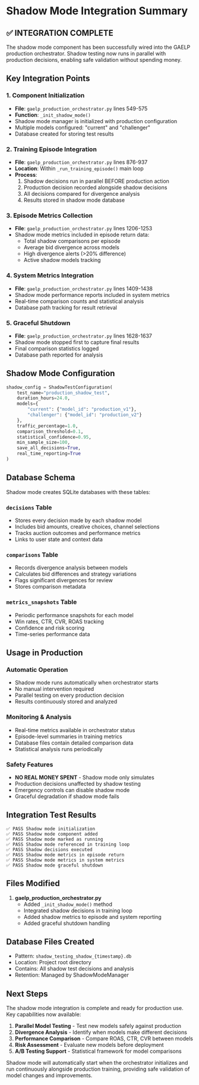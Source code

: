 # Shadow Mode Integration Summary

## ✅ INTEGRATION COMPLETE

The shadow mode component has been successfully wired into the GAELP production orchestrator. Shadow testing now runs in parallel with production decisions, enabling safe validation without spending money.

## Key Integration Points

### 1. Component Initialization
- **File**: `gaelp_production_orchestrator.py` lines 549-575
- **Function**: `_init_shadow_mode()`
- Shadow mode manager is initialized with production configuration
- Multiple models configured: "current" and "challenger"
- Database created for storing test results

### 2. Training Episode Integration
- **File**: `gaelp_production_orchestrator.py` lines 876-937
- **Location**: Within `_run_training_episode()` main loop
- **Process**:
  1. Shadow decisions run in parallel BEFORE production action
  2. Production decision recorded alongside shadow decisions
  3. All decisions compared for divergence analysis
  4. Results stored in shadow mode database

### 3. Episode Metrics Collection
- **File**: `gaelp_production_orchestrator.py` lines 1206-1253
- Shadow mode metrics included in episode return data:
  - Total shadow comparisons per episode
  - Average bid divergence across models
  - High divergence alerts (>20% difference)
  - Active shadow models tracking

### 4. System Metrics Integration
- **File**: `gaelp_production_orchestrator.py` lines 1409-1438
- Shadow mode performance reports included in system metrics
- Real-time comparison counts and statistical analysis
- Database path tracking for result retrieval

### 5. Graceful Shutdown
- **File**: `gaelp_production_orchestrator.py` lines 1628-1637
- Shadow mode stopped first to capture final results
- Final comparison statistics logged
- Database path reported for analysis

## Shadow Mode Configuration

```python
shadow_config = ShadowTestConfiguration(
    test_name="production_shadow_test",
    duration_hours=24.0,
    models={
        "current": {"model_id": "production_v1"},
        "challenger": {"model_id": "production_v2"}
    },
    traffic_percentage=1.0,
    comparison_threshold=0.1,
    statistical_confidence=0.95,
    min_sample_size=100,
    save_all_decisions=True,
    real_time_reporting=True
)
```

## Database Schema

Shadow mode creates SQLite databases with these tables:

### `decisions` Table
- Stores every decision made by each shadow model
- Includes bid amounts, creative choices, channel selections
- Tracks auction outcomes and performance metrics
- Links to user state and context data

### `comparisons` Table  
- Records divergence analysis between models
- Calculates bid differences and strategy variations
- Flags significant divergences for review
- Stores comparison metadata

### `metrics_snapshots` Table
- Periodic performance snapshots for each model
- Win rates, CTR, CVR, ROAS tracking
- Confidence and risk scoring
- Time-series performance data

## Usage in Production

### Automatic Operation
- Shadow mode runs automatically when orchestrator starts
- No manual intervention required
- Parallel testing on every production decision
- Results continuously stored and analyzed

### Monitoring & Analysis
- Real-time metrics available in orchestrator status
- Episode-level summaries in training metrics
- Database files contain detailed comparison data
- Statistical analysis runs periodically

### Safety Features
- **NO REAL MONEY SPENT** - Shadow mode only simulates
- Production decisions unaffected by shadow testing
- Emergency controls can disable shadow mode
- Graceful degradation if shadow mode fails

## Integration Test Results

```
✅ PASS Shadow mode initialization
✅ PASS Shadow mode component added  
✅ PASS Shadow mode marked as running
✅ PASS Shadow mode referenced in training loop
✅ PASS Shadow decisions executed
✅ PASS Shadow mode metrics in episode return
✅ PASS Shadow mode metrics in system metrics
✅ PASS Shadow mode graceful shutdown
```

## Files Modified

1. **gaelp_production_orchestrator.py**
   - Added `_init_shadow_mode()` method
   - Integrated shadow decisions in training loop
   - Added shadow metrics to episode and system reporting
   - Added graceful shutdown handling

## Database Files Created

- Pattern: `shadow_testing_shadow_{timestamp}.db`
- Location: Project root directory
- Contains: All shadow test decisions and analysis
- Retention: Managed by ShadowModeManager

## Next Steps

The shadow mode integration is complete and ready for production use. Key capabilities now available:

1. **Parallel Model Testing** - Test new models safely against production
2. **Divergence Analysis** - Identify when models make different decisions  
3. **Performance Comparison** - Compare ROAS, CTR, CVR between models
4. **Risk Assessment** - Evaluate new models before deployment
5. **A/B Testing Support** - Statistical framework for model comparisons

Shadow mode will automatically start when the orchestrator initializes and run continuously alongside production training, providing safe validation of model changes and improvements.